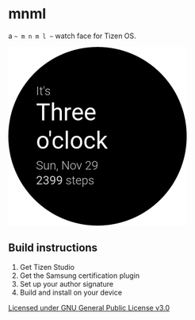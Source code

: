 # mnml
a `~ m n m l ~` watch face for Tizen OS.  

![img](icon.png)

## Build instructions
1. Get Tizen Studio
2. Get the Samsung certification plugin
3. Set up your author signature
4. Build and install on your device  

[Licensed under GNU General Public License v3.0](LICENSE)
